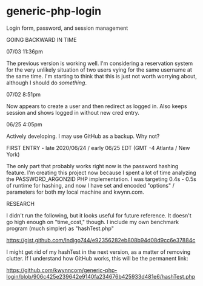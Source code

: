 # generic-php-login

Login form, password, and session management

GOING BACKWARD IN TIME

07/03 11:36pm

The previous version is working well.  I'm considering a reservation system for the very unlikely situation of two users vying for the same username 
at the same time.  I'm starting to think that this is just not worth worrying about, although I should do *something*.


07/02 8:51pm

Now appears to create a user and then redirect as logged in.  Also keeps session and shows logged in without new cred entry.


06/25 4:05pm

Actively developing.  I may use GitHub as a backup.  Why not?


FIRST ENTRY - late 2020/06/24 / early 06/25 EDT (GMT -4 Atlanta / New York)

The only part that probably works right now is the password hashing feature.  I'm creating this project now because I spent a lot of time analyzing the 
PASSWORD_ARGON2ID PHP implementation.  I was targeting 0.4s - 0.5s of runtime for hashing, and now I have set and encoded "options" / parameters for both 
my local machine and kwynn.com.  

RESEARCH

I didn't run the following, but it looks useful for future reference.  It doesn't go high enough on "time_cost," though.  I include my own benchmark 
program (much simpler) as "hashTest.php"

https://gist.github.com/Indigo744/e92356282eb808b94d08d9cc6e37884c

I might get rid of my hashTest in the next version, as a matter of removing clutter.  If I understand how GitHub works, this will be the permanent link:

https://github.com/kwynncom/generic-php-login/blob/906c425e239642e9140fa234676b425933d481e6/hashTest.php

